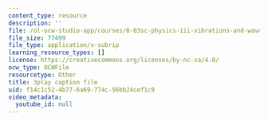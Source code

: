 ```yaml
---
content_type: resource
description: ''
file: /ol-ocw-studio-app/courses/8-03sc-physics-iii-vibrations-and-waves-fall-2016/f14c1c524b776a69774c56bb24cef1c9_RhIh1zw0-BM.srt
file_size: 77499
file_type: application/x-subrip
learning_resource_types: []
license: https://creativecommons.org/licenses/by-nc-sa/4.0/
ocw_type: OCWFile
resourcetype: Other
title: 3play caption file
uid: f14c1c52-4b77-6a69-774c-56bb24cef1c9
video_metadata:
  youtube_id: null
---
```

